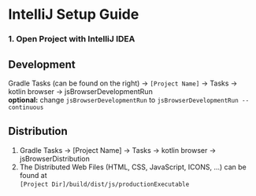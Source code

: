 # IntelliJ Setup Guide #

### 1. Open Project with IntelliJ IDEA ###

## Development ##

Gradle Tasks (can be found on the right) &rarr; `[Project Name]` &rarr; Tasks &rarr; kotlin browser &rarr; jsBrowserDevelopmentRun\
**optional:** change `jsBrowserDevelopmentRun` to `jsBrowserDevelopmentRun --continuous` 

## Distribution ##

1. Gradle Tasks &rarr; [Project Name] &rarr; Tasks &rarr; kotlin browser &rarr; jsBrowserDistribution
2. The Distributed Web Files (HTML, CSS, JavaScript, ICONS, ...) can be found at\
   ```[Project Dir]/build/dist/js/productionExecutable``` 
